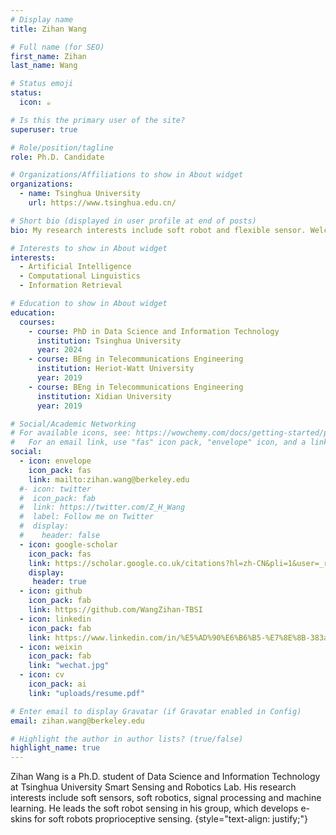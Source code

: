 ```yaml
---
# Display name
title: Zihan Wang

# Full name (for SEO)
first_name: Zihan
last_name: Wang

# Status emoji
status:
  icon: ☕️

# Is this the primary user of the site?
superuser: true

# Role/position/tagline
role: Ph.D. Candidate

# Organizations/Affiliations to show in About widget
organizations:
  - name: Tsinghua University
    url: https://www.tsinghua.edu.cn/

# Short bio (displayed in user profile at end of posts)
bio: My research interests include soft robot and flexible sensor. Welcome to contact me.

# Interests to show in About widget
interests:
  - Artificial Intelligence
  - Computational Linguistics
  - Information Retrieval

# Education to show in About widget
education:
  courses:
    - course: PhD in Data Science and Information Technology
      institution: Tsinghua University
      year: 2024
    - course: BEng in Telecommunications Engineering
      institution: Heriot-Watt University
      year: 2019
    - course: BEng in Telecommunications Engineering
      institution: Xidian University
      year: 2019

# Social/Academic Networking
# For available icons, see: https://wowchemy.com/docs/getting-started/page-builder/#icons
#   For an email link, use "fas" icon pack, "envelope" icon, and a link in the form "mailto:your-email@example.com" or "/#contact" for contact widget.
social:
  - icon: envelope
    icon_pack: fas
    link: mailto:zihan.wang@berkeley.edu
  #- icon: twitter
  #  icon_pack: fab
  #  link: https://twitter.com/Z_H_Wang
  #  label: Follow me on Twitter
  #  display:
  #    header: false
  - icon: google-scholar
    icon_pack: fas
    link: https://scholar.google.co.uk/citations?hl=zh-CN&pli=1&user=_rH7NooAAAAJ
    display:
     header: true
  - icon: github
    icon_pack: fab
    link: https://github.com/WangZihan-TBSI
  - icon: linkedin
    icon_pack: fab
    link: https://www.linkedin.com/in/%E5%AD%90%E6%B6%B5-%E7%8E%8B-383a57109/?lipi=urn%3Ali%3Apage%3Ad_flagship3_feed%3Brod%2BY1FaSoG1tmn4coqUTQ%3D%3D
  - icon: weixin
    icon_pack: fab
    link: "wechat.jpg"
  - icon: cv
    icon_pack: ai
    link: "uploads/resume.pdf"

# Enter email to display Gravatar (if Gravatar enabled in Config)
email: zihan.wang@berkeley.edu

# Highlight the author in author lists? (true/false)
highlight_name: true
---
```


Zihan Wang is a Ph.D. student of Data Science and Information Technology at Tsinghua University Smart Sensing and Robotics Lab. His research interests include soft sensors, soft robotics, signal processing and machine learning. He leads the soft robot sensing in his group, which develops e-skins for soft robots proprioceptive sensing.
{style="text-align: justify;"}
